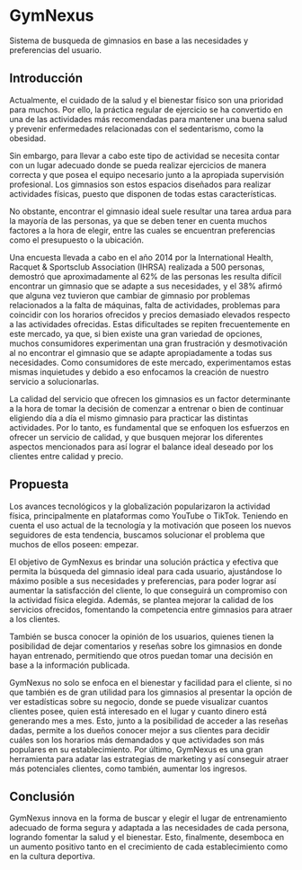# GymNexus
Sistema de busqueda de gimnasios en base a las necesidades y preferencias del usuario.

<h2>Introducción</h2>
<p>
Actualmente, el cuidado de la salud y el bienestar físico son una prioridad para muchos. Por ello, la práctica regular de ejercicio se ha convertido en una de las actividades más recomendadas para mantener una buena salud y prevenir enfermedades relacionadas con el sedentarismo, como la obesidad.
</p>
<p>
 Sin embargo, para llevar a cabo este tipo de actividad se necesita contar con un lugar adecuado donde se pueda realizar ejercicios de manera correcta y que posea el equipo necesario junto a la apropiada supervisión profesional. Los gimnasios son estos espacios diseñados para realizar actividades físicas, puesto que disponen de todas estas características.
</p>
<p>
  No obstante, encontrar el gimnasio ideal suele resultar una tarea ardua para la mayoría de las personas, ya que se deben tener en cuenta muchos factores a la hora de elegir, entre las cuales se encuentran preferencias como el presupuesto o la ubicación.
</p>
<p>
 Una encuesta llevada a cabo en el año 2014 por la International Health, Racquet & Sportsclub Association (IHRSA) realizada a 500 personas, demostró que aproximadamente al 62% de las personas les resulta difícil encontrar un gimnasio que se adapte a sus necesidades, y el 38% afirmó que alguna vez tuvieron que cambiar de gimnasio por problemas relacionados a la falta de máquinas, falta de actividades, problemas para coincidir con los horarios ofrecidos y precios demasiado elevados respecto a las actividades ofrecidas. Estas dificultades se repiten frecuentemente en este mercado, ya que, si bien existe una gran variedad de opciones, muchos consumidores experimentan una gran frustración y desmotivación al no encontrar el gimnasio que se adapte apropiadamente a todas sus necesidades. Como consumidores de este mercado, experimentamos estas mismas inquietudes y debido a eso enfocamos la creación de nuestro servicio a solucionarlas.
</p>
<p>
  La calidad del servicio que ofrecen los gimnasios es un factor determinante a la hora de tomar la decisión de comenzar a entrenar o bien de continuar eligiendo día a día el mismo gimnasio para practicar las distintas actividades. Por lo tanto, es fundamental que se enfoquen los esfuerzos en ofrecer un servicio de calidad, y que busquen mejorar los diferentes aspectos mencionados para así lograr el balance ideal deseado por los clientes entre calidad y precio.
</p>
<h2>Propuesta</h2>
<p>
  Los avances tecnológicos y la globalización popularizaron la actividad física, principalmente en plataformas como YouTube o TikTok. Teniendo en cuenta el uso actual de la tecnología y la motivación que poseen los nuevos seguidores de esta tendencia, buscamos solucionar el problema que muchos de ellos poseen: empezar.
</p>
<p>
  El objetivo de GymNexus es brindar una solución práctica y efectiva que permita la búsqueda del gimnasio ideal para cada usuario, ajustándose lo máximo posible a sus necesidades y preferencias, para poder lograr así aumentar la satisfacción del cliente, lo que conseguirá un compromiso con la actividad física elegida. Además, se plantea mejorar la calidad de los servicios ofrecidos, fomentando la competencia entre gimnasios para atraer a los clientes.
</p>
<p>
  También se busca conocer la opinión de los usuarios, quienes tienen la posibilidad de dejar comentarios y reseñas sobre los gimnasios en donde hayan entrenado, permitiendo que otros puedan tomar una decisión en base a la información publicada.
</p>
<p>
 GymNexus no solo se enfoca en el bienestar y facilidad para el cliente, si no que también es de gran utilidad para los gimnasios al presentar la opción de ver estadísticas sobre su negocio, donde se puede visualizar cuantos clientes posee, quien está interesado en el lugar y cuanto dinero está generando mes a mes. Esto, junto a la posibilidad de acceder a las reseñas dadas, permite a los dueños conocer mejor a sus clientes para decidir cuáles son los horarios más demandados y que actividades son más populares en su establecimiento. Por último, GymNexus es una gran herramienta para adatar las estrategias de marketing y así conseguir atraer más potenciales clientes, como también, aumentar los ingresos.
</p>
<h2>Conclusión</h2>
<p>
 GymNexus innova en la forma de buscar y elegir el lugar de entrenamiento adecuado de forma segura y adaptada a las necesidades de cada persona, logrando fomentar la salud y el bienestar. Esto, finalmente, desemboca en un aumento positivo tanto en el crecimiento de cada establecimiento como en la cultura deportiva.
</p>
